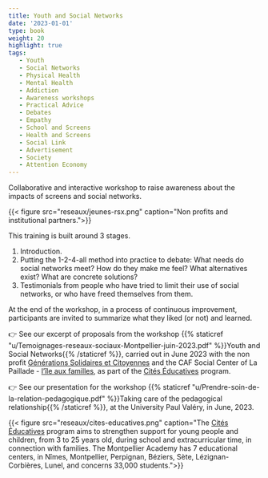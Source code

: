 ```yaml
---
title: Youth and Social Networks
date: '2023-01-01'
type: book
weight: 20
highlight: true
tags:
   - Youth
   - Social Networks
   - Physical Health
   - Mental Health
   - Addiction
   - Awareness workshops
   - Practical Advice
   - Debates
   - Empathy
   - School and Screens
   - Health and Screens
   - Social Link
   - Advertisement
   - Society
   - Attention Economy
---
```


Collaborative and interactive workshop to raise awareness about the impacts of screens and social networks.

<!--more-->

{{< figure src="reseaux/jeunes-rsx.png" caption="Non profits and institutional partners.">}}

This training is built around 3 stages.

1. Introduction.
2. Putting the 1-2-4-all method into practice to debate: What needs do social networks meet? How do they make me feel? What alternatives exist? What are concrete solutions?
3. Testimonials from people who have tried to limit their use of social networks, or who have freed themselves from them.

At the end of the workshop, in a process of continuous improvement, participants are invited to summarize what they liked (or not) and learned.

👉 See our excerpt of proposals from the workshop {{% staticref "u/Temoignages-reseaux-sociaux-Montpellier-juin-2023.pdf" %}}Youth and Social Networks{{% /staticref %}}, carried out in June 2023 with the non profit [Générations Solidaires et Citoyennes](https://www.jeveuxaider.gouv.fr/organisations/4859-generations-solidaires-et-citoyennes) and the CAF Social Center of La Paillade - [l’île aux familles](https://www.cultureetsportsolidaires34.fr/Partenaires/_Centre-Social-CAF-Paillade-l-ile-aux-familles), as part of the [Cités Éducatives](https://www.citeseducatives.fr/) program.

👉 See our presentation for the workshop {{% staticref "u/Prendre-soin-de-la-relation-pedagogique.pdf" %}}Taking care of the pedagogical relationship{{% /staticref %}}, at the University Paul Valéry, in June, 2023.

{{< figure src="reseaux/cites-educatives.png" caption="The [Cités Éducatives](https://www.citeseducatives.fr/) program aims to strengthen support for young people and children, from 3 to 25 years old, during school and extracurricular time, in connection with families. The Montpellier Academy has 7 educational centers, in Nîmes, Montpellier, Perpignan, Béziers, Sète, Lézignan-Corbières, Lunel, and concerns 33,000 students.">}}